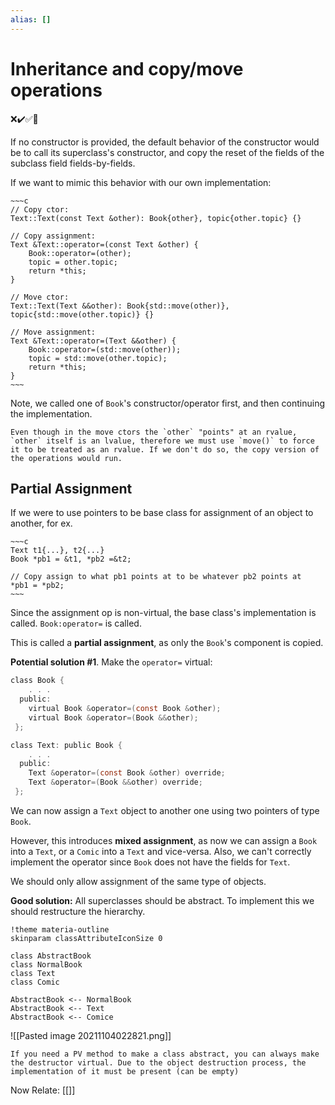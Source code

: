```yaml
---
alias: []
---
```

# Inheritance and copy/move operations
❌✔️✅📗

If no constructor is provided, the default behavior of the constructor would be to call its superclass's constructor, and copy the reset of the fields of the subclass field fields-by-fields.

If we want to mimic this behavior with our own implementation:
```ad-example
~~~c
// Copy ctor:
Text::Text(const Text &other): Book{other}, topic{other.topic} {}

// Copy assignment:
Text &Text::operator=(const Text &other) {
    Book::operator=(other);
    topic = other.topic;
    return *this;
}

// Move ctor:
Text::Text(Text &&other): Book{std::move(other)}, topic{std::move(other.topic)} {}

// Move assignment:
Text &Text::operator=(Text &&other) {
    Book::operator=(std::move(other));
    topic = std::move(other.topic);
    return *this;
}
~~~
```

Note, we called one of `Book`'s constructor/operator first, and then continuing the implementation.
```ad-obs
Even though in the move ctors the `other` "points" at an rvalue, `other` itself is an lvalue, therefore we must use `move()` to force it to be treated as an rvalue. If we don't do so, the copy version of the operations would run.
```

## Partial Assignment

If we were to use pointers to be base class for assignment of an object to another, for ex.

```ad-example
~~~c
Text t1{...}, t2{...}
Book *pb1 = &t1, *pb2 =&t2;

// Copy assign to what pb1 points at to be whatever pb2 points at
*pb1 = *pb2;
~~~
```

Since the assignment op is non-virtual, the base class's implementation is called.
`Book:operator=` is called.

This is called a **partial assignment**, as only the `Book`'s component is copied.

**Potential solution #1**. Make the `operator=` virtual:
```c
class Book {
    . . .
  public:
    virtual Book &operator=(const Book &other);
    virtual Book &operator=(Book &&other);
 };

class Text: public Book {
    . . .
  public:
    Text &operator=(const Book &other) override;
    Text &operator=(Book &&other) override;
 };
```

We can now assign a `Text` object to another one using two pointers of type `Book`.

However, this introduces **mixed assignment**, as now we can assign a `Book` into a `Text`, or a `Comic` into a `Text` and vice-versa. Also, we can't correctly implement the operator since `Book` does not have the fields for `Text`.

We should only allow assignment of the same type of objects.


**Good solution:** All superclasses should be abstract. To implement this we should restructure the hierarchy. 

```plantuml
!theme materia-outline
skinparam classAttributeIconSize 0

class AbstractBook 
class NormalBook
class Text
class Comic

AbstractBook <-- NormalBook
AbstractBook <-- Text
AbstractBook <-- Comice

```



![[Pasted image 20211104022821.png]]

```ad-note
If you need a PV method to make a class abstract, you can always make the destructor virtual. Due to the object destruction process, the implementation of it must be present (can be empty)
```

Now 
Relate: [[]]